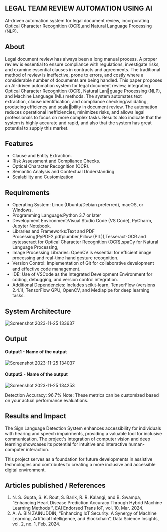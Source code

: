 ## LEGAL TEAM REVIEW AUTOMATION USING AI
AI-driven automation system for legal document review, incorporating Optical Character Recognition (OCR),and  Natural Language Processing (NLP).


## About
Legal document review has always been a long
manual process. A proper review is essential to ensure compliance
with regulations, investigate risks, and examine essential clauses
in contracts and agreements. The traditional method of review
is ineffective, prone to errors, and costly where a considerable
number of documents are being handled. This paper proposes
an AI-driven automation system for legal document review,
integrating Optical Character Recognition (OCR), Natural Language Processing (NLP), and Machine Language (ML) methods.
The system automates text extraction, clause identification, and
compliance checking/validating, producing efficiency and scalability in document review. The automation reduces operational
inefficiencies, minimizes risks, and allows legal professionals to
focus on more complex tasks. Results also indicate that the system
is highly accurate and rapid, and also that the system has great
potential to supply this market.


## Features

- Clause and Entity Extraction.
- Risk Assessment and Compliance Checks.
- Optical Character Recognition (OCR).
- Semantic Analysis and Contextual Understanding
-  Scalability and Customization
  

## Requirements
<!--List the requirements of the project as shown below-->
* Operating System: Linux (Ubuntu/Debian preferred), macOS, or Windows.
* Programming Language:Python 3.7 or later
* Development Environment:Visual Studio Code (VS Code), PyCharm, Jupyter Notebook.
* Libraries and Frameworks:Text and PDF Processing(PyPDF2,pdfplumber,Pillow (PIL)),Tesseract-OCR and pytesseract for Optical Character Recognition (OCR),spaCy for Natural Language Processing,
* Image Processing Libraries: OpenCV is essential for efficient image processing and real-time hand gesture recognition.
* Version Control: Implementation of Git for collaborative development and effective code management.
* IDE: Use of VSCode as the Integrated Development Environment for coding, debugging, and version control integration.
* Additional Dependencies: Includes scikit-learn, TensorFlow (versions 2.4.1), TensorFlow GPU, OpenCV, and Mediapipe for deep learning tasks.

## System Architecture
<!--Embed the system architecture diagram as shown below-->

![Screenshot 2023-11-25 133637](https://github.com/<<yourusername>>/Hand-Gesture-Recognition-System/assets/75235455/a60c11f3-0a11-47fb-ac89-755d5f45c995)


## Output

<!--Embed the Output picture at respective places as shown below as shown below-->
#### Output1 - Name of the output

![Screenshot 2023-11-25 134037](https://github.com/<<yourusername>>/Hand-Gesture-Recognition-System/assets/75235455/8c2b6b5c-5ed2-4ec4-b18e-5b6625402c16)

#### Output2 - Name of the output
![Screenshot 2023-11-25 134253](https://github.com/<<yourusername>>/Hand-Gesture-Recognition-System/assets/75235455/5e05c981-05ca-4aaa-aea2-d918dcf25cb7)

Detection Accuracy: 96.7%
Note: These metrics can be customized based on your actual performance evaluations.


## Results and Impact
<!--Give the results and impact as shown below-->
The Sign Language Detection System enhances accessibility for individuals with hearing and speech impairments, providing a valuable tool for inclusive communication. The project's integration of computer vision and deep learning showcases its potential for intuitive and interactive human-computer interaction.

This project serves as a foundation for future developments in assistive technologies and contributes to creating a more inclusive and accessible digital environment.

## Articles published / References
1. N. S. Gupta, S. K. Rout, S. Barik, R. R. Kalangi, and B. Swampa, “Enhancing Heart Disease Prediction Accuracy Through Hybrid Machine Learning Methods ”, EAI Endorsed Trans IoT, vol. 10, Mar. 2024.
2. A. A. BIN ZAINUDDIN, “Enhancing IoT Security: A Synergy of Machine Learning, Artificial Intelligence, and Blockchain”, Data Science Insights, vol. 2, no. 1, Feb. 2024.




